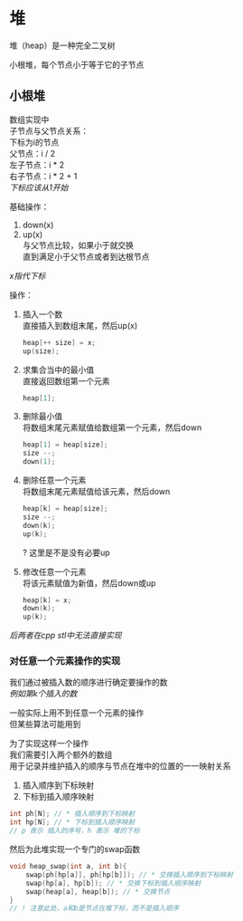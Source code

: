 # 堆

堆（heap）是一种完全二叉树  

小根堆，每个节点小于等于它的子节点  

## 小根堆

数组实现中  
子节点与父节点关系：  
下标为i的节点  
父节点：i / 2  
左子节点：i \* 2  
右子节点：i \* 2 + 1  
*下标应该从1开始*  

基础操作：  

1. down(x)  
2. up(x)  
    与父节点比较，如果小于就交换  
    直到满足小于父节点或者到达根节点  

*x指代下标*  

操作：  

1. 插入一个数  
    直接插入到数组末尾，然后up(x)  

    ```cpp
    heap[++ size] = x;
    up(size);
    ```

2. 求集合当中的最小值  
    直接返回数组第一个元素  

    ```cpp
    heap[1];
    ```

3. 删除最小值  
    将数组末尾元素赋值给数组第一个元素，然后down  

    ```cpp
    heap[1] = heap[size];
    size --;
    down(1);
    ```

4. 删除任意一个元素  
    将数组末尾元素赋值给该元素，然后down  

    ```cpp
    heap[k] = heap[size];
    size --;
    down(k);
    up(k);
    ```

    ? 这里是不是没有必要up  

5. 修改任意一个元素  
    将该元素赋值为新值，然后down或up  

    ```cpp
    heap[k] = x;
    down(k);
    up(k);
    ```

*后两者在cpp stl中无法直接实现*  

### 对任意一个元素操作的实现

我们通过被插入数的顺序进行确定要操作的数  
*例如第k个插入的数*  

一般实际上用不到任意一个元素的操作  
但某些算法可能用到  

为了实现这样一个操作  
我们需要引入两个额外的数组  
用于记录并维护插入的顺序与节点在堆中的位置的一一映射关系  

1. 插入顺序到下标映射  
2. 下标到插入顺序映射  

```cpp
int ph[N]; // * 插入顺序到下标映射
int hp[N]; // * 下标到插入顺序映射
// p 表示 插入的序号，h 表示 堆的下标
```

然后为此堆实现一个专门的swap函数  

```cpp
void heap_swap(int a, int b){
    swap(ph[hp[a]], ph[hp[b]]); // * 交换插入顺序到下标映射
    swap(hp[a], hp[b]); // * 交换下标到插入顺序映射
    swap(heap[a], heap[b]); // * 交换节点
}
// ! 注意此处，a和b是节点在堆下标，而不是插入顺序
```
